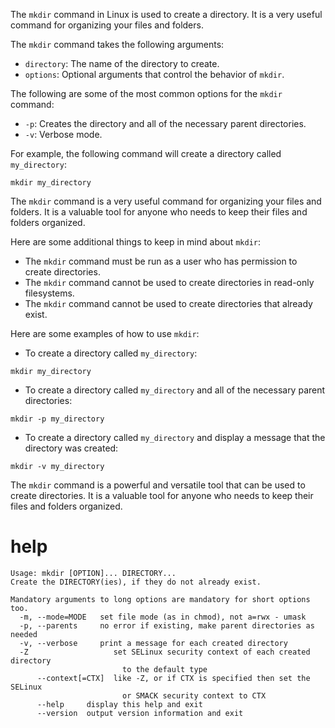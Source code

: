 The `mkdir` command in Linux is used to create a directory. It is a very useful command for organizing your files and folders.

The `mkdir` command takes the following arguments:

* `directory`: The name of the directory to create.
* `options`: Optional arguments that control the behavior of `mkdir`.

The following are some of the most common options for the `mkdir` command:

* `-p`: Creates the directory and all of the necessary parent directories.
* `-v`: Verbose mode.

For example, the following command will create a directory called `my_directory`:

```
mkdir my_directory
```

The `mkdir` command is a very useful command for organizing your files and folders. It is a valuable tool for anyone who needs to keep their files and folders organized.

Here are some additional things to keep in mind about `mkdir`:

* The `mkdir` command must be run as a user who has permission to create directories.
* The `mkdir` command cannot be used to create directories in read-only filesystems.
* The `mkdir` command cannot be used to create directories that already exist.

Here are some examples of how to use `mkdir`:

* To create a directory called `my_directory`:
```
mkdir my_directory
```
* To create a directory called `my_directory` and all of the necessary parent directories:
```
mkdir -p my_directory
```
* To create a directory called `my_directory` and display a message that the directory was created:
```
mkdir -v my_directory
```

The `mkdir` command is a powerful and versatile tool that can be used to create directories. It is a valuable tool for anyone who needs to keep their files and folders organized. 




# help

```
Usage: mkdir [OPTION]... DIRECTORY...
Create the DIRECTORY(ies), if they do not already exist.

Mandatory arguments to long options are mandatory for short options too.
  -m, --mode=MODE   set file mode (as in chmod), not a=rwx - umask
  -p, --parents     no error if existing, make parent directories as needed
  -v, --verbose     print a message for each created directory
  -Z                   set SELinux security context of each created directory
                         to the default type
      --context[=CTX]  like -Z, or if CTX is specified then set the SELinux
                         or SMACK security context to CTX
      --help     display this help and exit
      --version  output version information and exit
```




